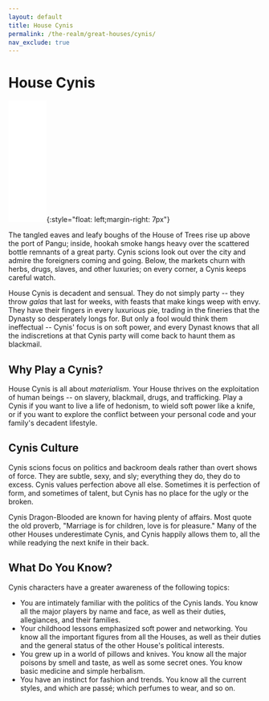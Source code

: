 ```yaml
---
layout: default
title: House Cynis
permalink: /the-realm/great-houses/cynis/
nav_exclude: true
---
```


# House Cynis

![Cynis Mon](./../../../assets/house_mons/cynis.png){:style="float: left;margin-right: 7px"}

The tangled eaves and leafy boughs of the House of Trees rise up above the port
of Pangu; inside, hookah smoke hangs heavy over the scattered bottle remnants of
a great party. Cynis scions look out over the city and admire the foreigners
coming and going. Below, the markets churn with herbs, drugs, slaves, and other
luxuries; on every corner, a Cynis keeps careful watch.

House Cynis is decadent and sensual. They do not simply party -- they throw
_galas_ that last for weeks, with feasts that make kings weep with envy. They
have their fingers in every luxurious pie, trading in the fineries that the
Dynasty so desperately longs for. But only a fool would think them ineffectual
-- Cynis' focus is on soft power, and every Dynast knows that all the
indiscretions at that Cynis party will come back to haunt them as blackmail.

## Why Play a Cynis?

House Cynis is all about _materialism_. Your House thrives on the exploitation
of human beings -- on slavery, blackmail, drugs, and trafficking. Play a Cynis
if you want to live a life of hedonism, to wield soft power like a knife, or
if you want to explore the conflict between your personal code and your family's
decadent lifestyle.

## Cynis Culture

Cynis scions focus on politics and backroom deals rather than overt shows of
force. They are subtle, sexy, and sly; everything they do, they do to excess.
Cynis values perfection above all else. Sometimes it is perfection of form, and
sometimes of talent, but Cynis has no place for the ugly or the broken.

Cynis Dragon-Blooded are known for having plenty of affairs. Most quote the old
proverb, "Marriage is for children, love is for pleasure." Many of the other
Houses underestimate Cynis, and Cynis happily allows them to, all the while
readying the next knife in their back.

## What Do You Know?

Cynis characters have a greater awareness of the following topics:

- You are intimately familiar with the politics of the Cynis lands. You know all
  the major players by name and face, as well as their duties, allegiances,
  and their families.
- Your childhood lessons emphasized soft power and networking. You know all the
  important figures from all the Houses, as well as their duties and the general
  status of the other House's political interests.
- You grew up in a world of pillows and knives. You know all the major poisons
  by smell and taste, as well as some secret ones. You know basic medicine and
  simple herbalism.
- You have an instinct for fashion and trends. You know all the current styles,
  and which are passé; which perfumes to wear, and so on.
